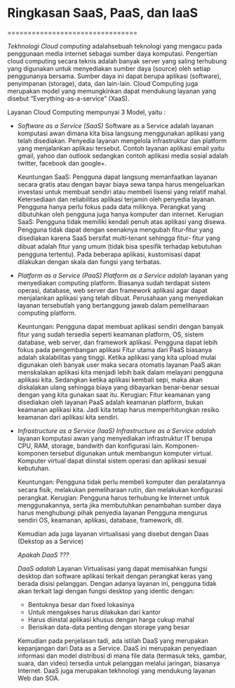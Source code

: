 # Ringkasan SaaS, PaaS, dan IaaS
================================

*Tekhnologi Cloud computing* adalahsebuah teknologi yang mengacu pada penggunaan media internet sebagai sumber daya komputasi. Pengertian cloud computing secara teknis adalah banyak server yang saling terhubung yang digunakan untuk menyediakan sumber daya (source) oleh setiap penggunanya bersama. Sumber daya ini dapat berupa aplikasi (software), penyimpanan (storage), data, dan lain-lain.
Cloud Computing juga merupakan model yang memungkinkan dapat mendukung layanan yang disebut ”Everything-as-a-service” (XaaS).

Layanan Cloud Computing mempunyai 3 Model, yaitu :
- *Software as a Service (SaaS)*
	Software as a Service adalah layanan komputasi awan dimana kita bisa langsung menggunakan aplikasi yang telah disediakan. Penyedia layanan mengelola infrastruktur dan platform yang menjalankan aplikasi tersebut. Contoh layanan aplikasi email yaitu gmail, yahoo dan outlook sedangkan contoh aplikasi media sosial adalah twitter, facebook dan google+.

	Keuntungan SaaS: Pengguna dapat langsung memanfaatkan layanan secara gratis atau dengan bayar biaya sewa tanpa harus mengeluarkan investasi untuk membuat sendiri atau membeli lisensi yang relatif mahal. Ketersediaan dan reliabilitas aplikasi terjamin oleh penyedia layanan. Pengguna hanya perlu fokus pada data miliknya. Perangkat yang dibutuhkan oleh pengguna juga hanya komputer dan internet.
	Kerugian SaaS:   Pengguna tidak memiliki kendali penuh atas aplikasi yang disewa. Pengguna tidak dapat dengan seenaknya mengubah ﬁtur‑ﬁtur yang disediakan karena SaaS bersifat multi‑tenant sehingga ﬁtur‑ ﬁtur yang dibuat adalah ﬁtur yang umum (tidak bisa spesiﬁk terhadap kebutuhan pengguna tertentu). Pada beberapa aplikasi, kustomisasi dapat dilakukan dengan skala dan fungsi yang terbatas.

- *Platform as a Service (PaaS)*
	*Platform as a Service adalah* layanan yang menyediakan computing platform. Biasanya sudah terdapat sistem operasi, database, web server dan framework aplikasi agar dapat menjalankan aplikasi yang telah dibuat. Perusahaan yang menyediakan layanan tersebutlah yang bertanggung jawab dalam pemeliharaan computing platform.

	Keuntungan: Pengguna dapat membuat aplikasi sendiri dengan banyak ﬁtur yang sudah tersedia seperti keamanan platform, OS, sistem database, web server, dan framework aplikasi. Pengguna dapat lebih fokus pada pengembangan aplikasi Fitur utama dari PaaS biasanya adalah skalabilitas yang tinggi. Ketika aplikasi yang kita upload mulai digunakan oleh banyak user maka secara otomatis layanan PaaS akan menskalakan aplikasi kita menjadi lebih baik dalam melayani pengguna aplikasi kita. Sedangkan ketika aplikasi kembali sepi, maka akan diskalakan ulang sehingga biaya yang dibayarkan benar‑benar sesuai dengan yang kita gunakan saat itu.
	Kerugian: Fitur keamanan yang disediakan oleh layanan PaaS adalah keamanan platform, bukan keamanan aplikasi  kita. Jadi kita tetap harus memperhitungkan resiko keamanan dari aplikasi kita sendiri.

- *Infrastructure as a Service (IaaS)*
	*Infrastructure as a Service adalah* layanan komputasi awan yang menyediakan infrastruktur IT berupa CPU, RAM, storage, bandwith dan konfigurasi lain. Komponen-komponen tersebut digunakan untuk membangun komputer virtual. Komputer virtual dapat diinstal sistem operasi dan aplikasi sesuai kebutuhan.

	Keuntungan: Pengguna tidak perlu membeli komputer dan peralatannya secara ﬁsik, melakukan pemeliharaan rutin, dan melakukan konﬁgurasi perangkat.
	Kerugian: Pengguna harus terhubung ke Internet untuk menggunakannya, serta jika membutuhkan penambahan sumber daya harus menghubungi pihak penyedia layanan Pengguna mengurus sendiri OS, keamanan, aplikasi, database, framework, dll.

	Kemudian ada juga layanan virtualisasi yang disebut dengan Daas (Dekstop as a Service)

	*Apakah DaaS  ???*

	*DaaS adalah* Layanan Virtualisasi yang dapat memisahkan fungsi desktop dan software aplikasi terkait dengan perangkat keras yang berada disisi pelanggan. 
	Dengan adanya layanan ini, pengguna tidak akan terkait lagi dengan fungsi desktop yang identic dengan:
	- Bentuknya besar dan fixed lokasinya
	- Untuk mengakses harus dilakukan dari kantor
	- Harus diinstal aplikasi khusus dengan harga cukup mahal
	- Berisikan data-data penting dengan storage yang besar
	
	Kemudian pada penjelasan tadi, ada istilah DaaS yang merupakan kepanjangan dari Data as a Service. 
	DaaS ini merupakan penyediaan informasi dan model distribusi di mana file data (termasuk teks, gambar, suara, dan video) tersedia untuk pelanggan melalui jaringan, biasanya Internet. DaaS juga merupakan tekhnologi yang mendukung layanan Web dan SOA. 
